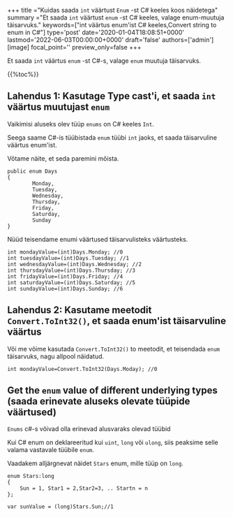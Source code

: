 +++
title   ="Kuidas saada `int` väärtust `Enum` -st C# keeles koos näidetega"
summary ="Et saada `int` väärtust `enum` -st C# keeles, valage enum-muutuja täisarvuks."
keywords=["int väärtus enum'ist C# keeles,Convert string to enum in C#"]
type='post'
date='2020-01-04T18:08:51+0000'
lastmod='2022-06-03T00:00:00+0000'
draft='false'
authors=['admin']
[image]
focal_point=''
preview_only=false
+++

Et saada `int` väärtus `enum` -st C#-s, valage `enum` muutuja täisarvuks.

{{%toc%}}

## Lahendus 1: Kasutage Type cast'i, et saada `int` väärtus muutujast `enum`

Vaikimisi aluseks olev tüüp `enums` on C# keeles `Int`.

Seega saame C#-is tüübistada `enum` tüübi `int` jaoks, et saada täisarvuline väärtus enum'ist.

Võtame näite, et seda paremini mõista.

```
public enum Days
{
        Monday,  
        Tuesday,  
        Wednesday,  
        Thursday,  
        Friday,  
        Saturday,  
        Sunday
}
```

Nüüd teisendame enumi väärtused täisarvulisteks väärtusteks.

```
int mondayValue=(int)Days.Monday; //0
int tuesdayValue=(int)Days.Tuesday; //1
int wednesdayValue=(int)Days.Wednesday; //2
int thursdayValue=(int)Days.Thursday; //3
int fridayValue=(int)Days.Friday; //4
int saturdayValue=(int)Days.Saturday; //5
int sundayValue=(int)Days.Sunday; //6
```

## Lahendus 2: Kasutame meetodit `Convert.ToInt32()`, et saada enum'ist täisarvuline väärtus

Või me võime kasutada `Convert.ToInt32()` to meetodit, et teisendada `enum` täisarvuks, nagu allpool näidatud.

```
int mondayValue=Convert.ToInt32(Days.Moday); //0

```

## Get the `enum` value of different underlying types (saada erinevate aluseks olevate tüüpide väärtused)

`Enums` c#-s võivad olla erinevad alusvaraks olevad tüübid 

Kui C# enum on deklareeritud kui `uint`, `long` või `ulong`, siis peaksime selle valama vastavale tüübile `enum`.

Vaadakem alljärgnevat näidet `Stars` enum, mille tüüp on `long`.

```
enum Stars:long 
{
    Sun = 1, Star1 = 2,Star2=3, .. Startn = n
};

var sunValue = (long)Stars.Sun;//1
```